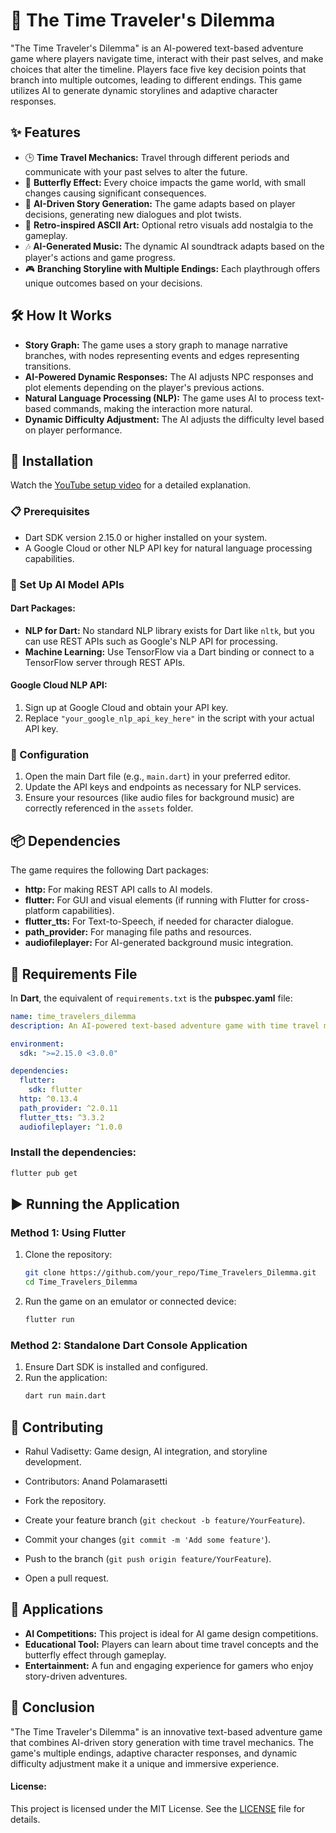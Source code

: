 # 🚀 The Time Traveler's Dilemma

"The Time Traveler's Dilemma" is an AI-powered text-based adventure game where players navigate time, interact with their past selves, and make choices that alter the timeline. Players face five key decision points that branch into multiple outcomes, leading to different endings. This game utilizes AI to generate dynamic storylines and adaptive character responses.

## ✨ Features

- 🕒 **Time Travel Mechanics:** Travel through different periods and communicate with your past selves to alter the future.
- 🦋 **Butterfly Effect:** Every choice impacts the game world, with small changes causing significant consequences.
- 🤖 **AI-Driven Story Generation:** The game adapts based on player decisions, generating new dialogues and plot twists.
- 🎨 **Retro-inspired ASCII Art:** Optional retro visuals add nostalgia to the gameplay.
- 🎶 **AI-Generated Music:** The dynamic AI soundtrack adapts based on the player's actions and game progress.
- 🎮 **Branching Storyline with Multiple Endings:** Each playthrough offers unique outcomes based on your decisions.

## 🛠️ How It Works

- **Story Graph:** The game uses a story graph to manage narrative branches, with nodes representing events and edges representing transitions.
- **AI-Powered Dynamic Responses:** The AI adjusts NPC responses and plot elements depending on the player's previous actions.
- **Natural Language Processing (NLP):** The game uses AI to process text-based commands, making the interaction more natural.
- **Dynamic Difficulty Adjustment:** The AI adjusts the difficulty level based on player performance.

## 🧩 Installation

Watch the [YouTube setup video](#) for a detailed explanation.

### 📋 Prerequisites

- Dart SDK version 2.15.0 or higher installed on your system.
- A Google Cloud or other NLP API key for natural language processing capabilities.

### 🔐 Set Up AI Model APIs

#### **Dart Packages:**

- **NLP for Dart:** No standard NLP library exists for Dart like `nltk`, but you can use REST APIs such as Google's NLP API for processing.
- **Machine Learning:** Use TensorFlow via a Dart binding or connect to a TensorFlow server through REST APIs.

#### **Google Cloud NLP API:**

1. Sign up at Google Cloud and obtain your API key.
2. Replace `"your_google_nlp_api_key_here"` in the script with your actual API key.

### 🔧 Configuration

1. Open the main Dart file (e.g., `main.dart`) in your preferred editor.
2. Update the API keys and endpoints as necessary for NLP services.
3. Ensure your resources (like audio files for background music) are correctly referenced in the `assets` folder.

## 📦 Dependencies

The game requires the following Dart packages:

- **http:** For making REST API calls to AI models.
- **flutter:** For GUI and visual elements (if running with Flutter for cross-platform capabilities).
- **flutter_tts:** For Text-to-Speech, if needed for character dialogue.
- **path_provider:** For managing file paths and resources.
- **audiofileplayer:** For AI-generated background music integration.

## 📄 Requirements File

In **Dart**, the equivalent of `requirements.txt` is the **pubspec.yaml** file:

```yaml
name: time_travelers_dilemma
description: An AI-powered text-based adventure game with time travel mechanics.

environment:
  sdk: ">=2.15.0 <3.0.0"

dependencies:
  flutter:
    sdk: flutter
  http: ^0.13.4
  path_provider: ^2.0.11
  flutter_tts: ^3.3.2
  audiofileplayer: ^1.0.0
```

### Install the dependencies:

```bash
flutter pub get
```

## ▶️ Running the Application

### Method 1: Using Flutter

1. Clone the repository:
    ```bash
    git clone https://github.com/your_repo/Time_Travelers_Dilemma.git
    cd Time_Travelers_Dilemma
    ```

2. Run the game on an emulator or connected device:
    ```bash
    flutter run
    ```

### Method 2: Standalone Dart Console Application

1. Ensure Dart SDK is installed and configured.
2. Run the application:
    ```bash
    dart run main.dart
    ```

## 🤝 Contributing

- Rahul Vadisetty: Game design, AI integration, and storyline development.
- Contributors: Anand Polamarasetti

- Fork the repository.
- Create your feature branch (`git checkout -b feature/YourFeature`).
- Commit your changes (`git commit -m 'Add some feature'`).
- Push to the branch (`git push origin feature/YourFeature`).
- Open a pull request.

## 💼 Applications

- **AI Competitions:** This project is ideal for AI game design competitions.
- **Educational Tool:** Players can learn about time travel concepts and the butterfly effect through gameplay.
- **Entertainment:** A fun and engaging experience for gamers who enjoy story-driven adventures.

## 📝 Conclusion

"The Time Traveler's Dilemma" is an innovative text-based adventure game that combines AI-driven story generation with time travel mechanics. The game's multiple endings, adaptive character responses, and dynamic difficulty adjustment make it a unique and immersive experience.


#### License:
This project is licensed under the MIT License. See the [LICENSE](LICENSE) file for details.